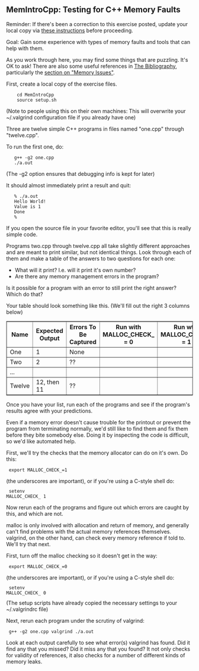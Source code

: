 ## MemIntroCpp: Testing for C++ Memory Faults

Reminder: If there's been a correction to this exercise posted, update your local copy via [these instructions](https://docs.google.com/document/d/1g3b2e7wf3mWaIZ4U6MkNR5B4fQuO71y6Q341LGs45HQ/edit?usp=sharing) before proceeding.

Goal: Gain some experience with types of memory faults and tools that can help with them.

As you work through here, you may find some things that are puzzling.  It's OK to ask!  There are also some useful references in
<a href="https://docs.google.com/document/d/1Jvb1zYRibzOw74VKnGsmTVfWkQcOxb_yc8JboebFDpA/edit#heading=h.dwvcizbspysp">The Bibliography</a>,
particularly the
<a href="https://docs.google.com/document/d/1Jvb1zYRibzOw74VKnGsmTVfWkQcOxb_yc8JboebFDpA/edit#heading=h.dwvcizbspysp">section on "Memory Issues"</a>.

First, create a local copy of the exercise files.
```
    cd MemIntroCpp
    source setup.sh
```

(Note to people using this on their own machines: This will overwrite your ~/.valgrind configuration file if you already have one)

Three are twelve simple C++ programs in files named "one.cpp" through "twelve.cpp".

To run the first one, do:

```
   g++ -g2 one.cpp
   ./a.out
```

(The -g2 option ensures that debugging info is kept for later)

It should almost immediately print a result and quit:

```
   % ./a.out
   Hello World!
   Value is 1
   Done
   %
```

If you open the source file in your favorite editor, you'll see that this is really simple code.

Programs two.cpp through twelve.cpp all take slightly different approaches and are meant to print similar, but not identical things.  Look through each of them and make a table of the answers to two questions for each one:

 - What will it print? I.e. will it print it's own number?
 - Are there any memory management errors in the program?

Is it possible for a program with an error to still print the right answer? Which do that?

Your table should look something like this. (We'll fill out the right 3 columns below)
<table border="1">
<tr>
<th>Name</th><th>Expected<br>Output</th>
<th>Errors To <br/>Be Captured</th>
<th>Run with<br/>MALLOC_CHECK_<br/>= 0</th>
<th>Run wtih<br/>MALLOC_CHECK_<br/>= 1</th>
<th>Run with<br/>Valgrind</th>
</tr>
<tr><td>One</td><td>1</td><td>None</td><td></td><td></td><td></td></tr>
<tr><td>Two</td><td>2</td><td>??</td><td></td><td></td><td></td></tr>
<tr><td>...</td><td></td><td></td><td></td><td></td><td></td></tr>
<tr><td>Twelve</td><td>12, then 11</td><td>??</td><td></td><td></td><td></td></tr>
</table>

Once you have your list, run each of the programs and see if the program's results agree with your predictions.

Even if a memory error doesn't cause trouble for the printout or prevent the program from terminating normally, we'd still like to find them and fix them before they bite somebody else. Doing it by inspecting the code is difficult, so we'd like automated help.

First, we'll try the checks that the memory allocator can do on it's own.
Do this:

<CODE><PRE>
   export MALLOC_CHECK_=1
</PRE></CODE>
(the underscores are important), or if you're using a C-style shell do:
<CODE><PRE>
   setenv MALLOC_CHECK_ 1
</PRE></CODE>

Now rerun each of the programs and figure out which errors are caught by this, and which are not.

malloc is only involved with allocation and return of memory, and generally can't find problems with the actual memory references themselves. valgrind, on the other hand, can check every memory reference if told to. We'll try that next.

First, turn off the malloc checking so it doesn't get in the way:
<CODE><PRE>
   export MALLOC_CHECK_=0
</PRE></CODE>
(the underscores are important), or if you're using a C-style shell do:
<CODE><PRE>
   setenv MALLOC_CHECK_ 0
</PRE></CODE>
(The setup scripts have already copied the necessary settings to your ~/.valgrindrc file)

Next, rerun each program under the scrutiny of valgrind:

 <CODE><PRE>
   g++ -g2 one.cpp
   valgrind ./a.out
 </PRE></code>

Look at each output carefully to see what error(s) valgrind has found.  Did it find any that you missed? Did it miss any that you found?  It not only checks for validity of references, it also checks for a number of different kinds of memory leaks.
